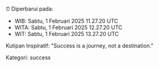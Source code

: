 ⏰ Diperbarui pada:
- WIB: Sabtu, 1 Februari 2025 11.27.20 UTC
- WITA: Sabtu, 1 Februari 2025 12.27.20 UTC
- WIT: Sabtu, 1 Februari 2025 13.27.20 UTC

Kutipan Inspiratif:
"Success is a journey, not a destination."


Kategori: success

